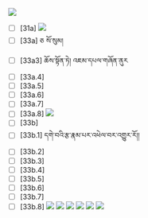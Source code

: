 ![](https://github.com/Esukhia/J018/blob/master/MRK35_SAMPLING/F/F052-0643.jpg)
- [ ] [31a]
![](https://github.com/Esukhia/J018/blob/master/MRK35_SAMPLING/F/F052-0667.jpg)
- [ ] [33a] ཅ སོ་སུམ།
- [ ] [33a3] ཆོས་སྟོན་ཏེ། འཇམ་དཔལ་གཞོན་ནུར
- [ ] [33a.4]
- [ ] [33a.5]
- [ ] [33a.6]
- [ ] [33a.7]
- [ ] [33a.8]
![](https://github.com/Esukhia/J018/blob/master/MRK35_SAMPLING/F/F052-0668.jpg)
- [ ] [33b]
- [ ] [33b.1] དགེ་བའི་རྩ་རྣམ་པར་འཕེལ་བར་འགྱུར་རོ།། 
- [ ] [33b.2]
- [ ] [33b.3]
- [ ] [33b.4]
- [ ] [33b.5]
- [ ] [33b.6]
- [ ] [33b.7]
- [ ] [33b.8]
![](https://github.com/Esukhia/J018/blob/master/MRK35_SAMPLING/F/F052-06669.jpg)
![](https://github.com/Esukhia/J018/blob/master/MRK35_SAMPLING/F/F052-0670.jpg)
![](https://github.com/Esukhia/J018/blob/master/MRK35_SAMPLING/F/F052-0694.jpg)
![](https://github.com/Esukhia/J018/blob/master/MRK35_SAMPLING/F/F052-0695.jpg)
![](https://github.com/Esukhia/J018/blob/master/MRK35_SAMPLING/F/F052-0696.jpg)
![](https://github.com/Esukhia/J018/blob/master/MRK35_SAMPLING/F/F052-0697.jpg)
